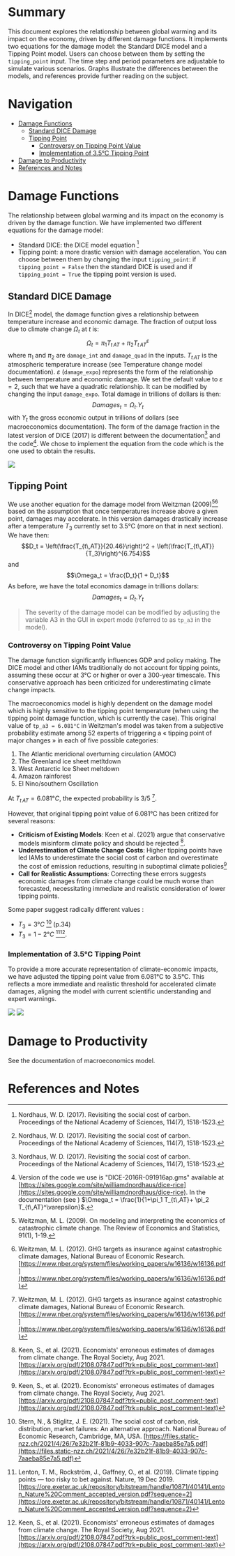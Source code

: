 # Summary

This document explores the relationship between global warming and its impact on the economy, driven by different damage functions. It implements two equations for the damage model: the Standard DICE model and a Tipping Point model. Users can choose between them by setting the `tipping_point` input. The time step and period parameters are adjustable to simulate various scenarios. Graphs illustrate the differences between the models, and references provide further reading on the subject.

# Navigation

- [Damage Functions](#damage-functions)
  - [Standard DICE Damage](#standard-dice-damage)
  - [Tipping Point](#tipping-point)
    - [Controversy on Tipping Point Value](#controversy-on-tipping-point-value)
    - [Implementation of 3.5°C Tipping Point](#implementation-of-35c-tipping-point)
- [Damage to Productivity](#damage-to-productivity)
- [References and Notes](#references-and-notes)

# Damage Functions

The relationship between global warming and its impact on the economy is driven by the damage function. We have implemented two different equations for the damage model:

- Standard DICE: the DICE model equation [^1]
- Tipping point: a more drastic version with damage acceleration.
  You can choose between them by changing the input `tipping_point`: if `tipping_point = False` then the standard DICE is used and if `tipping_point = True` the tipping point version is used.

## Standard DICE Damage

In DICE[^1] model, the damage function gives a relationship between temperature increase and economic damage. The fraction of output loss due to climate change $\Omega_t$ at $t$ is:
$$\Omega_t = \pi_1 T_{t\,AT}+ \pi_2 T_{t\,AT}^\varepsilon$$
where $\pi_1$ and $\pi_2$ are `damage_int` and `damage_quad` in the inputs. $T_{t\,AT}$ is the atmospheric temperature increase (see Temperature change model documentation). $\varepsilon$ (`damage_expo`) represents the form of the relationship between temperature and economic damage. We set the default value to $\varepsilon = 2$, such that we have a quadratic relationship. It can be modified by changing the input `damage_expo`.
Total damage in trillions of dollars is then:
$$Damages_t = \Omega _t. Y_t$$
with $Y_t$ the gross economic output in trillions of dollars (see macroeconomics documentation).
The form of the damage fraction in the latest version of DICE (2017) is different between the documentation[^1] and the code[^3]. We chose to implement the equation from the code which is the one used to obtain the results.

![](dice_damage_model.png)

## Tipping Point

We use another equation for the damage model from Weitzman (2009)[^2][^4] based on the assumption that once temperatures increase above a given point, damages may accelerate. In this version damages drastically increase after a temperature $T_3$ currently set to 3.5°C (more on that in next section). We have then:
$$D_t = \left(\frac{T_{t\,AT}}{20.46}\right)^2 + \left(\frac{T_{t\,AT}}{T_3}\right)^{6.754}$$
and
$$\Omega_t = \frac{D_t}{1 + D_t}$$
As before, we have the total economics damage in trillions dollars:
$$Damages_t = \Omega _t. Y_t$$

> The severity of the damage model can be modified by adjusting the variable A3 in the GUI in expert mode (referred to as `tp_a3` in the model).

### Controversy on Tipping Point Value

The damage function significantly influences GDP and policy making. The DICE model and other IAMs traditionally do not account for tipping points, assuming these occur at 3°C or higher or over a 300-year timescale. This conservative approach has been criticized for underestimating climate change impacts.

The macroeconomics model is highly dependent on the damage model which is highly sensitive to the
tipping point temperature (when using the tipping point damage function, which is currently the case). This original value of `tp_a3 = 6.081°C` in Weitzman's model was taken from a subjective probability
estimate among 52 experts of triggering a « tipping point of major changes » in each of five possible
categories:

1. The Atlantic meridional overturning circulation (AMOC)
2. The Greenland ice sheet metltdown
3. West Antarctic Ice Sheet meltdown
4. Amazon rainforest
5. El Nino/southern Oscillation

At $T_{t\,AT}=6.081°C$, the expected probability is 3/5 [^4].

However, that original tipping point value of 6.081°C has been critized for several reasons:

- **Criticism of Existing Models**: Keen et al. (2021) argue that conservative models misinform climate policy and should be rejected [^7].
- **Underestimation of Climate Change Costs**: Higher tipping points have led IAMs to underestimate the social cost of carbon and overestimate the cost of emission reductions, resulting in suboptimal climate policies[^7]
- **Call for Realistic Assumptions**: Correcting these errors suggests economic damages from climate change could be much worse than forecasted, necessitating immediate and realistic consideration of lower tipping points.

Some paper suggest radically different values :

- $T_{3}=3°C$ [^5] (p.34)
- $T_{3}=1-2°C$ [^6][^7].

### Implementation of 3.5°C Tipping Point

To provide a more accurate representation of climate-economic impacts, we have adjusted the tipping point value from 6.081°C to 3.5°C. This reflects a more immediate and realistic threshold for accelerated climate damages, aligning the model with current scientific understanding and expert warnings.

![](tipping_point_damage_model35.png)
![](tipping_point_damage_model6081.png)

# Damage to Productivity

See the documentation of macroeconomics model.

# References and Notes

[^1]: Nordhaus, W. D. (2017). Revisiting the social cost of carbon. Proceedings of the National Academy of Sciences, 114(7), 1518-1523.

[^2]: Weitzman, M. L. (2009). On modeling and interpreting the economics of catastrophic climate change. The Review of Economics and Statistics, 91(1), 1-19.

[^3]: Version of the code we use is "DICE-2016R-091916ap.gms" available at [https://sites.google.com/site/williamdnordhaus/dice-rice](https://sites.google.com/site/williamdnordhaus/dice-rice). In the documentation (see [^1]) $\Omega_t = \frac{1}{1+\pi_1 T_{t\,AT}+ \pi_2 T_{t\,AT}^\varepsilon}$.

[^4]: Weitzman, M. L. (2012). GHG targets as insurance against catastrophic climate damages, National Bureau of Economic Research. [https://www.nber.org/system/files/working_papers/w16136/w16136.pdf](https://www.nber.org/system/files/working_papers/w16136/w16136.pdf)

[^5]: Stern, N., & Stiglitz, J. E. (2021). The social cost of carbon, risk, distribution, market failures: An alternative approach. National Bureau of Economic Research, Cambridge, MA, USA. [https://files.static-nzz.ch/2021/4/26/7e32b21f-81b9-4033-907c-7aaeba85e7a5.pdf](https://files.static-nzz.ch/2021/4/26/7e32b21f-81b9-4033-907c-7aaeba85e7a5.pdf)

[^6]: Lenton, T. M., Rockström, J., Gaffney, O., et al. (2019). Climate tipping points — too risky to bet against. Nature, 19 Dec 2019. [https://ore.exeter.ac.uk/repository/bitstream/handle/10871/40141/Lenton_Nature%20Comment_accepted_version.pdf?sequence=2](https://ore.exeter.ac.uk/repository/bitstream/handle/10871/40141/Lenton_Nature%20Comment_accepted_version.pdf?sequence=2)

[^7]: Keen, S., et al. (2021). Economists' erroneous estimates of damages from climate change. The Royal Society, Aug 2021. [https://arxiv.org/pdf/2108.07847.pdf?trk=public_post_comment-text](https://arxiv.org/pdf/2108.07847.pdf?trk=public_post_comment-text)






